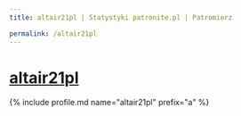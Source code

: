 ```yaml
---
title: altair21pl | Statystyki patronite.pl | Patromierz

permalink: /altair21pl
---
```


# [altair21pl](https://patronite.pl/altair21pl)

{% include profile.md name="altair21pl" prefix="a" %}
